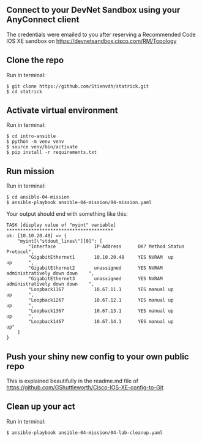 ## Connect to your DevNet Sandbox using your AnyConnect client

The credentials were emailed to you after reserving a Recommended Code IOS XE sandbox on https://devnetsandbox.cisco.com/RM/Topology

## Clone the repo

Run in terminal: 
```
$ git clone https://github.com/Stienvdh/statrick.git
$ cd statrick
```

## Activate virtual environment

Run in terminal: 
```
$ cd intro-ansible
$ python -m venv venv
$ source venv/bin/activate
$ pip install -r requirements.txt
```

## Run mission

Run in terminal: 
```
$ cd ansible-04-mission
$ ansible-playbook ansible-04-mission/04-mission.yaml
```

Your output should end with something like this:

```
TASK [display value of "myint" variable] ***************************************
ok: [10.10.20.48] => {
    "myint[\"stdout_lines\"][0]": [
        "Interface              IP-Address      OK? Method Status                Protocol",
        "GigabitEthernet1       10.10.20.48     YES NVRAM  up                    up      ",
        "GigabitEthernet2       unassigned      YES NVRAM  administratively down down    ",
        "GigabitEthernet3       unassigned      YES NVRAM  administratively down down    ",
        "Loopback1167           10.67.11.1      YES manual up                    up      ",
        "Loopback1267           10.67.12.1      YES manual up                    up      ",
        "Loopback1367           10.67.13.1      YES manual up                    up      ",
        "Loopback1467           10.67.14.1      YES manual up                    up"
    ]
}
```

## Push your shiny new config to your own public repo
This is explained beautifully in the readme.md file of https://github.com/GShuttleworth/Cisco-IOS-XE-config-to-Git

## Clean up your act

Run in terminal: 
```
$ ansible-playbook ansible-04-mission/04-lab-cleanup.yaml
```

